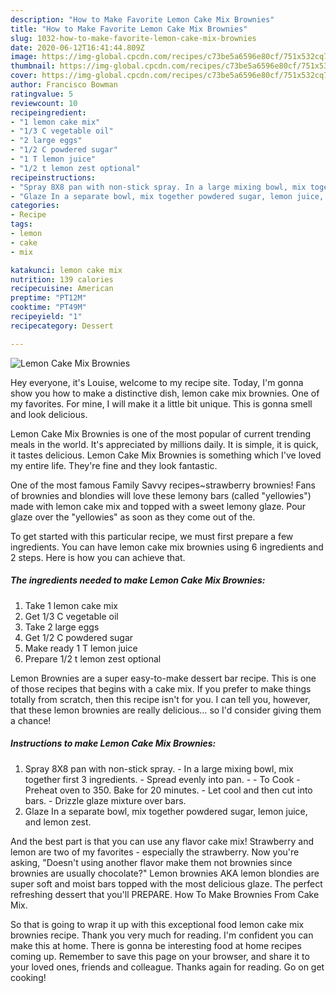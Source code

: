 ```yaml
---
description: "How to Make Favorite Lemon Cake Mix Brownies"
title: "How to Make Favorite Lemon Cake Mix Brownies"
slug: 1032-how-to-make-favorite-lemon-cake-mix-brownies
date: 2020-06-12T16:41:44.809Z
image: https://img-global.cpcdn.com/recipes/c73be5a6596e80cf/751x532cq70/lemon-cake-mix-brownies-recipe-main-photo.jpg
thumbnail: https://img-global.cpcdn.com/recipes/c73be5a6596e80cf/751x532cq70/lemon-cake-mix-brownies-recipe-main-photo.jpg
cover: https://img-global.cpcdn.com/recipes/c73be5a6596e80cf/751x532cq70/lemon-cake-mix-brownies-recipe-main-photo.jpg
author: Francisco Bowman
ratingvalue: 5
reviewcount: 10
recipeingredient:
- "1 lemon cake mix"
- "1/3 C vegetable oil"
- "2 large eggs"
- "1/2 C powdered sugar"
- "1 T lemon juice"
- "1/2 t lemon zest optional"
recipeinstructions:
- "Spray 8X8 pan with non-stick spray. In a large mixing bowl, mix together first 3 ingredients. Spread evenly into pan.  To Cook Preheat oven to 350. Bake for 20 minutes. Let cool and then cut into bars. Drizzle glaze mixture over bars."
- "Glaze In a separate bowl, mix together powdered sugar, lemon juice, and lemon zest."
categories:
- Recipe
tags:
- lemon
- cake
- mix

katakunci: lemon cake mix 
nutrition: 139 calories
recipecuisine: American
preptime: "PT12M"
cooktime: "PT49M"
recipeyield: "1"
recipecategory: Dessert

---
```



![Lemon Cake Mix Brownies](https://img-global.cpcdn.com/recipes/c73be5a6596e80cf/751x532cq70/lemon-cake-mix-brownies-recipe-main-photo.jpg)

Hey everyone, it's Louise, welcome to my recipe site. Today, I'm gonna show you how to make a distinctive dish, lemon cake mix brownies. One of my favorites. For mine, I will make it a little bit unique. This is gonna smell and look delicious.

Lemon Cake Mix Brownies is one of the most popular of current trending meals in the world. It's appreciated by millions daily. It is simple, it is quick, it tastes delicious. Lemon Cake Mix Brownies is something which I've loved my entire life. They're fine and they look fantastic.

One of the most famous Family Savvy recipes~strawberry brownies! Fans of brownies and blondies will love these lemony bars (called &#34;yellowies&#34;) made with lemon cake mix and topped with a sweet lemony glaze. Pour glaze over the &#34;yellowies&#34; as soon as they come out of the.


To get started with this particular recipe, we must first prepare a few ingredients. You can have lemon cake mix brownies using 6 ingredients and 2 steps. Here is how you can achieve that.

<!--inarticleads1-->

##### The ingredients needed to make Lemon Cake Mix Brownies:

1. Take 1 lemon cake mix
1. Get 1/3 C vegetable oil
1. Take 2 large eggs
1. Get 1/2 C powdered sugar
1. Make ready 1 T lemon juice
1. Prepare 1/2 t lemon zest optional


Lemon Brownies are a super easy-to-make dessert bar recipe. This is one of those recipes that begins with a cake mix. If you prefer to make things totally from scratch, then this recipe isn&#39;t for you. I can tell you, however, that these lemon brownies are really delicious… so I&#39;d consider giving them a chance! 

<!--inarticleads2-->

##### Instructions to make Lemon Cake Mix Brownies:

1. Spray 8X8 pan with non-stick spray. - In a large mixing bowl, mix together first 3 ingredients. - Spread evenly into pan. -  - To Cook - Preheat oven to 350. Bake for 20 minutes. - Let cool and then cut into bars. - Drizzle glaze mixture over bars.
1. Glaze In a separate bowl, mix together powdered sugar, lemon juice, and lemon zest.


And the best part is that you can use any flavor cake mix! Strawberry and lemon are two of my favorites - especially the strawberry. Now you&#39;re asking, &#34;Doesn&#39;t using another flavor make them not brownies since brownies are usually chocolate?&#34; Lemon brownies AKA lemon blondies are super soft and moist bars topped with the most delicious glaze. The perfect refreshing dessert that you&#39;ll PREPARE. How To Make Brownies From Cake Mix. 

So that is going to wrap it up with this exceptional food lemon cake mix brownies recipe. Thank you very much for reading. I'm confident you can make this at home. There is gonna be interesting food at home recipes coming up. Remember to save this page on your browser, and share it to your loved ones, friends and colleague. Thanks again for reading. Go on get cooking!

